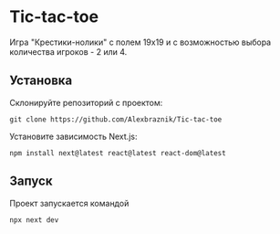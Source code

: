 # Tic-tac-toe

Игра "Крестики-нолики" с полем 19х19 и с возможностью выбора количества игроков - 2 или 4.

## Установка

Склонируйте репозиторий с проектом:

`git clone https://github.com/Alexbraznik/Tic-tac-toe`

Установите зависимость Next.js:

`npm install next@latest react@latest react-dom@latest`

## Запуск

Проект запускается командой

`npx next dev`
